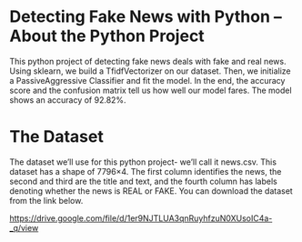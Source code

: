 # Detecting Fake News with Python – About the Python Project

This python project of detecting fake news deals with fake and real news. Using sklearn, we build a TfidfVectorizer on our dataset. Then, we initialize a PassiveAggressive Classifier and fit the model. In the end, the accuracy score and the confusion matrix tell us how well our model fares. The model shows an accuracy of 92.82%.

 

# The Dataset

The dataset we’ll use for this python project- we’ll call it news.csv. This dataset has a shape of 7796×4. The first column identifies the news, the second and third are the title and text, and the fourth column has labels denoting whether the news is REAL or FAKE. You can download the dataset from the link below.

https://drive.google.com/file/d/1er9NJTLUA3qnRuyhfzuN0XUsoIC4a-_q/view
